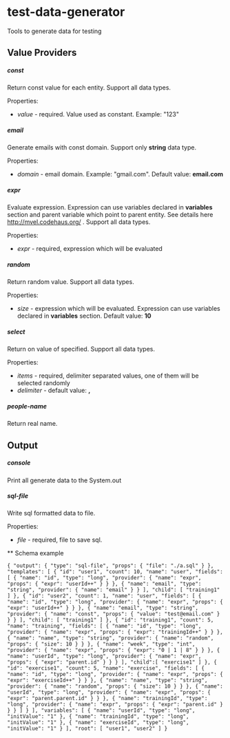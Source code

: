 # test-data-generator
Tools to generate data for testing

## Value Providers

##### const

Return const value for each entity. Support all data types.

Properties:
* *value* - required. Value used as constant. Example: "123"

##### email

Generate emails with const domain. Support only **string** data type.

Properties:
* *domain* - email domain. Example: "gmail.com". Default value: **email.com**

##### expr

Evaluate expression. Expression can use variables declared in **variables** section and parent variable which point
to parent entity. See details here http://mvel.codehaus.org/ . Support all data types.

Properties:
* *expr* - required, expression which will be evaluated

##### random

Return random value. Support all data types.

Properties:
* *size* - expression which will be evaluated. Expression can use variables declared in **variables** section. Default value: **10**

##### select

Return on value of specified. Support all data types.

Properties:
* *items* - required, delimiter separated values, one of them will be selected randomly
* *delimiter* - default value: **,**

##### people-name

Return real name.

## Output

##### console

Print all generate data to the System.out

##### sql-file

Write sql formatted data to file.

Properties:
* *file* - required, file to save sql.

** Schema example

`{
  "output": {
    "type": "sql-file",
    "props": {
      "file": "./a.sql"
    }
  },
  "templates": [
    {
      "id": "user1",
      "count": 10,
      "name": "user",
      "fields": [
        {
          "name": "id",
          "type": "long",
          "provider": {
            "name": "expr",
            "props": {
              "expr": "userId++"
            }
          }
        },
        {
          "name": "email",
          "type": "string",
          "provider": {
            "name": "email"
          }
        }
      ],
      "child": [
        "training1"
      ]
    },
    {
      "id": "user2",
      "count": 1,
      "name": "user",
      "fields": [
        {
          "name": "id",
          "type": "long",
          "provider": {
            "name": "expr",
            "props": {
              "expr": "userId++"
            }
          }
        },
        {
          "name": "email",
          "type": "string",
          "provider": {
            "name": "const",
            "props": {
              "value": "test@email.com"
            }
          }
        }
      ],
      "child": [
        "training1"
      ]
    },
    {
      "id": "training1",
      "count": 5,
      "name": "training",
      "fields": [
        {
          "name": "id",
          "type": "long",
          "provider": {
            "name": "expr",
            "props": {
              "expr": "trainingId++"
            }
          }
        },
        {
          "name": "name",
          "type": "string",
          "provider": {
            "name": "random",
            "props": {
              "size": 10
            }
          }
        },
        {
          "name": "week",
          "type": "int",
          "provider": {
            "name": "expr",
            "props": {
              "expr": "0 | 1 | 8"
            }
          }
        },
        {
          "name": "userId",
          "type": "long",
          "provider": {
            "name": "expr",
            "props": {
              "expr": "parent.id"
            }
          }
        }
      ],
      "child":[
        "exercise1"
      ]
    },
    {
      "id": "exercise1",
      "count": 5,
      "name": "exercise",
      "fields": [
        {
          "name": "id",
          "type": "long",
          "provider": {
            "name": "expr",
            "props": {
              "expr": "exerciseId++"
            }
          }
        },
        {
          "name": "name",
          "type": "string",
          "provider": {
            "name": "random",
            "props": {
              "size": 10
            }
          }
        },
        {
          "name": "userId",
          "type": "long",
          "provider": {
            "name": "expr",
            "props": {
              "expr": "parent.parent.id"
            }
          }
        },
        {
          "name": "trainingId",
          "type": "long",
          "provider": {
            "name": "expr",
            "props": {
              "expr": "parent.id"
            }
          }
        }
      ]
    }
  ],
  "variables": [
    {
      "name": "userId",
      "type": "long",
      "initValue": "1"
    },
    {
      "name": "trainingId",
      "type": "long",
      "initValue": "1"
    },
    {
      "name": "exerciseId",
      "type": "long",
      "initValue": "1"
    }
  ],
  "root": [
    "user1",
    "user2"
  ]
}`

